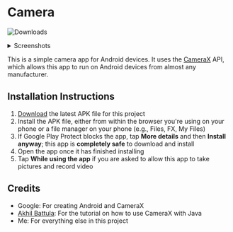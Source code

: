 # Camera
![Downloads](https://img.shields.io/github/downloads/Zachary-Rude/Camera/total)

<details closed>
  <summary>Screenshots</summary>

  ![Screenshot 1](https://raw.githubusercontent.com/Zachary-Rude/Camera/master/Screenshot_20231210-132049.png)
</details>

This is a simple camera app for Android devices. It uses the [CameraX](https://developer.android.com/jetpack/androidx/releases/camera) API, which allows this app to run on Android devices from almost any manufacturer.

## Installation Instructions
1. [Download](https://github.com/Zachary-Rude/Camera/releases/latest/download/io.github.zachary_rude.camera.apk) the latest APK file for this project
2. Install the APK file, either from within the browser you're using on your phone or a file manager on your phone (e.g., Files, FX, My Files)
3. If Google Play Protect blocks the app, tap **More details** and then **Install anyway**; this app is **completely safe** to download and install
4. Open the app once it has finished installing
5. Tap **While using the app** if you are asked to allow this app to take pictures and record video

## Credits
- Google: For creating Android and CameraX
- [Akhil Battula](https://akhilbattula.medium.com/): For the tutorial on how to use CameraX with Java
- Me: For everything else in this project
